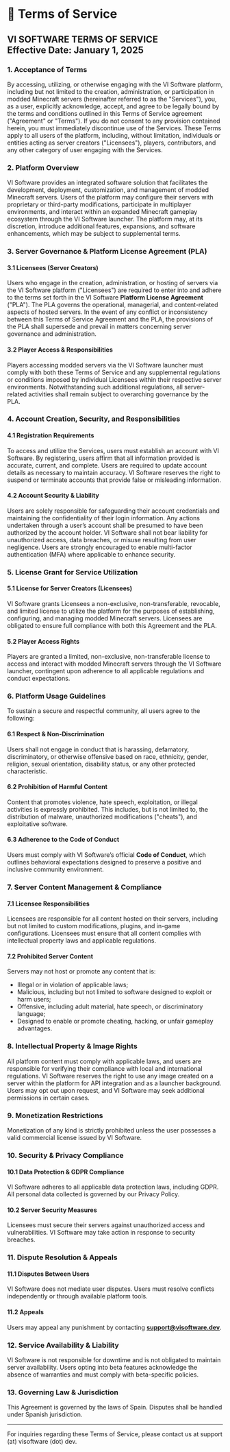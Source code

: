 # 📔 Terms of Service

**VI SOFTWARE TERMS OF SERVICE**\
**Effective Date: January 1, 2025**
-----------------------------------

### **1. Acceptance of Terms**

By accessing, utilizing, or otherwise engaging with the VI Software platform, including but not limited to the creation, administration, or participation in modded Minecraft servers (hereinafter referred to as the "Services"), you, as a user, explicitly acknowledge, accept, and agree to be legally bound by the terms and conditions outlined in this Terms of Service agreement ("Agreement" or "Terms"). If you do not consent to any provision contained herein, you must immediately discontinue use of the Services. These Terms apply to all users of the platform, including, without limitation, individuals or entities acting as server creators ("Licensees"), players, contributors, and any other category of user engaging with the Services.

### **2. Platform Overview**

VI Software provides an integrated software solution that facilitates the development, deployment, customization, and management of modded Minecraft servers. Users of the platform may configure their servers with proprietary or third-party modifications, participate in multiplayer environments, and interact within an expanded Minecraft gameplay ecosystem through the VI Software launcher. The platform may, at its discretion, introduce additional features, expansions, and software enhancements, which may be subject to supplemental terms.

### **3. Server Governance & Platform License Agreement (PLA)**

#### **3.1 Licensees (Server Creators)**

Users who engage in the creation, administration, or hosting of servers via the VI Software platform ("Licensees") are required to enter into and adhere to the terms set forth in the VI Software **Platform License Agreement** ("PLA"). The PLA governs the operational, managerial, and content-related aspects of hosted servers. In the event of any conflict or inconsistency between this Terms of Service Agreement and the PLA, the provisions of the PLA shall supersede and prevail in matters concerning server governance and administration.

#### **3.2 Player Access & Responsibilities**

Players accessing modded servers via the VI Software launcher must comply with both these Terms of Service and any supplemental regulations or conditions imposed by individual Licensees within their respective server environments. Notwithstanding such additional regulations, all server-related activities shall remain subject to overarching governance by the PLA.

### **4. Account Creation, Security, and Responsibilities**

#### **4.1 Registration Requirements**

To access and utilize the Services, users must establish an account with VI Software. By registering, users affirm that all information provided is accurate, current, and complete. Users are required to update account details as necessary to maintain accuracy. VI Software reserves the right to suspend or terminate accounts that provide false or misleading information.

#### **4.2 Account Security & Liability**

Users are solely responsible for safeguarding their account credentials and maintaining the confidentiality of their login information. Any actions undertaken through a user’s account shall be presumed to have been authorized by the account holder. VI Software shall not bear liability for unauthorized access, data breaches, or misuse resulting from user negligence. Users are strongly encouraged to enable multi-factor authentication (MFA) where applicable to enhance security.

### **5. License Grant for Service Utilization**

#### **5.1 License for Server Creators (Licensees)**

VI Software grants Licensees a non-exclusive, non-transferable, revocable, and limited license to utilize the platform for the purposes of establishing, configuring, and managing modded Minecraft servers. Licensees are obligated to ensure full compliance with both this Agreement and the PLA.

#### **5.2 Player Access Rights**

Players are granted a limited, non-exclusive, non-transferable license to access and interact with modded Minecraft servers through the VI Software launcher, contingent upon adherence to all applicable regulations and conduct expectations.

### **6. Platform Usage Guidelines**

To sustain a secure and respectful community, all users agree to the following:

#### **6.1 Respect & Non-Discrimination**

Users shall not engage in conduct that is harassing, defamatory, discriminatory, or otherwise offensive based on race, ethnicity, gender, religion, sexual orientation, disability status, or any other protected characteristic.

#### **6.2 Prohibition of Harmful Content**

Content that promotes violence, hate speech, exploitation, or illegal activities is expressly prohibited. This includes, but is not limited to, the distribution of malware, unauthorized modifications ("cheats"), and exploitative software.

#### **6.3 Adherence to the Code of Conduct**

Users must comply with VI Software’s official **Code of Conduct**, which outlines behavioral expectations designed to preserve a positive and inclusive community environment.

### **7. Server Content Management & Compliance**

#### **7.1 Licensee Responsibilities**

Licensees are responsible for all content hosted on their servers, including but not limited to custom modifications, plugins, and in-game configurations. Licensees must ensure that all content complies with intellectual property laws and applicable regulations.

#### **7.2 Prohibited Server Content**

Servers may not host or promote any content that is:

* Illegal or in violation of applicable laws;
* Malicious, including but not limited to software designed to exploit or harm users;
* Offensive, including adult material, hate speech, or discriminatory language;
* Designed to enable or promote cheating, hacking, or unfair gameplay advantages.

### **8. Intellectual Property & Image Rights**

All platform content must comply with applicable laws, and users are responsible for verifying their compliance with local and international regulations. VI Software reserves the right to use any image created on a server within the platform for API integration and as a launcher background. Users may opt out upon request, and VI Software may seek additional permissions in certain cases.

### **9. Monetization Restrictions**

Monetization of any kind is strictly prohibited unless the user possesses a valid commercial license issued by VI Software.

### **10. Security & Privacy Compliance**

#### **10.1 Data Protection & GDPR Compliance**

VI Software adheres to all applicable data protection laws, including GDPR. All personal data collected is governed by our Privacy Policy.

#### **10.2 Server Security Measures**

Licensees must secure their servers against unauthorized access and vulnerabilities. VI Software may take action in response to security breaches.

### **11. Dispute Resolution & Appeals**

#### **11.1 Disputes Between Users**

VI Software does not mediate user disputes. Users must resolve conflicts independently or through available platform tools.

#### **11.2 Appeals**

Users may appeal any punishment by contacting [**support@visoftware.dev**](mailto:support@visoftware.dev).

### **12. Service Availability & Liability**

VI Software is not responsible for downtime and is not obligated to maintain server availability. Users opting into beta features acknowledge the absence of warranties and must comply with beta-specific policies.

### **13. Governing Law & Jurisdiction**

This Agreement is governed by the laws of Spain. Disputes shall be handled under Spanish jurisdiction.

***

For inquiries regarding these Terms of Service, please contact us at support (at) visoftware (dot) dev.
